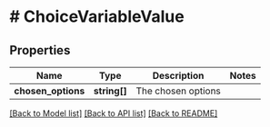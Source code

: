# # ChoiceVariableValue

## Properties

Name | Type | Description | Notes
------------ | ------------- | ------------- | -------------
**chosen_options** | **string[]** | The chosen options |

[[Back to Model list]](../../README.md#models) [[Back to API list]](../../README.md#endpoints) [[Back to README]](../../README.md)
